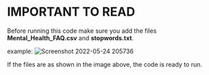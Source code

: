 # IMPORTANT TO READ

Before running this code make sure you add the files **Mental_Health_FAQ.csv** and **stopwords.txt**.

example:
![Screenshot 2022-05-24 205736](https://user-images.githubusercontent.com/89693955/170054125-8f0ff64b-a22e-4e4f-8913-c2beebc739b0.jpg)

If the files are as shown in the image above, the code is ready to run.
